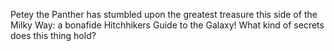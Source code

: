 Petey the Panther has stumbled upon the greatest treasure this side of the Milky Way: a bonafide Hitchhikers Guide to the Galaxy! What kind of secrets does this thing hold?
